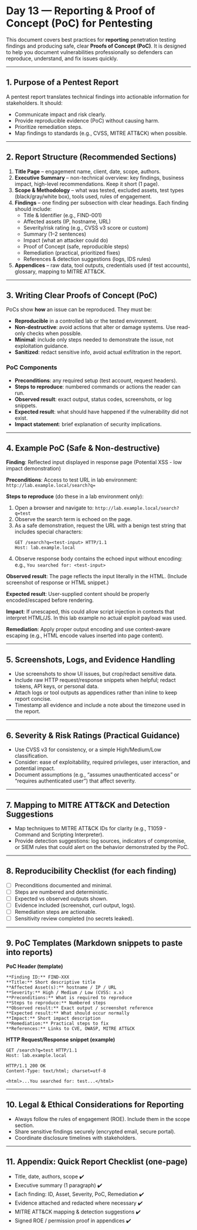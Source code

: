 # Day 13 — Reporting & Proof of Concept (PoC) for Pentesting

This document covers best practices for **reporting** penetration testing findings and producing safe, clear **Proofs of Concept (PoC)**. It is designed to help you document vulnerabilities professionally so defenders can reproduce, understand, and fix issues quickly.

---

## 1. Purpose of a Pentest Report
A pentest report translates technical findings into actionable information for stakeholders. It should:
- Communicate impact and risk clearly.
- Provide reproducible evidence (PoC) without causing harm.
- Prioritize remediation steps.
- Map findings to standards (e.g., CVSS, MITRE ATT&CK) when possible.

---

## 2. Report Structure (Recommended Sections)
1. **Title Page** – engagement name, client, date, scope, authors.  
2. **Executive Summary** – non-technical overview: key findings, business impact, high-level recommendations. Keep it short (1 page).  
3. **Scope & Methodology** – what was tested, excluded assets, test types (black/gray/white box), tools used, rules of engagement.  
4. **Findings** – one finding per subsection with clear headings. Each finding should include:  
   - Title & Identifier (e.g., FIND-001)  
   - Affected assets (IP, hostname, URL)  
   - Severity/risk rating (e.g., CVSS v3 score or custom)  
   - Summary (1–2 sentences)  
   - Impact (what an attacker could do)  
   - Proof of Concept (safe, reproducible steps)  
   - Remediation (practical, prioritized fixes)  
   - References & detection suggestions (logs, IDS rules)  
5. **Appendices** – raw data, tool outputs, credentials used (if test accounts), glossary, mapping to MITRE ATT&CK.

---

## 3. Writing Clear Proofs of Concept (PoC)
PoCs show **how** an issue can be reproduced. They must be:
- **Reproducible** in a controlled lab or the tested environment.  
- **Non-destructive**: avoid actions that alter or damage systems. Use read-only checks when possible.  
- **Minimal**: include only steps needed to demonstrate the issue, not exploitation guidance.
- **Sanitized**: redact sensitive info, avoid actual exfiltration in the report.

### PoC Components
- **Preconditions**: any required setup (test account, request headers).  
- **Steps to reproduce**: numbered commands or actions the reader can run.  
- **Observed result**: exact output, status codes, screenshots, or log snippets.  
- **Expected result**: what should have happened if the vulnerability did not exist.  
- **Impact statement**: brief explanation of security implications.

---

## 4. Example PoC (Safe & Non-destructive)

**Finding**: Reflected input displayed in response page (Potential XSS - low impact demonstration)

**Preconditions**: Access to test URL in lab environment: `http://lab.example.local/search?q=`

**Steps to reproduce** (do these in a lab environment only):
1. Open a browser and navigate to: `http://lab.example.local/search?q=test`  
2. Observe the search term is echoed on the page.  
3. As a safe demonstration, request the URL with a benign test string that includes special characters:  
   ```
   GET /search?q=<test-input> HTTP/1.1
   Host: lab.example.local
   ```
4. Observe response body contains the echoed input without encoding: e.g., `You searched for: <test-input>`

**Observed result**: The page reflects the input literally in the HTML. (Include screenshot of response or HTML snippet.)

**Expected result**: User-supplied content should be properly encoded/escaped before rendering.

**Impact**: If unescaped, this could allow script injection in contexts that interpret HTML/JS. In this lab example no actual exploit payload was used.

**Remediation**: Apply proper output encoding and use context-aware escaping (e.g., HTML encode values inserted into page content).

---

## 5. Screenshots, Logs, and Evidence Handling
- Use screenshots to show UI issues, but crop/redact sensitive data.  
- Include raw HTTP request/response snippets when helpful; redact tokens, API keys, or personal data.  
- Attach logs or tool outputs as appendices rather than inline to keep report concise.  
- Timestamp all evidence and include a note about the timezone used in the report.

---

## 6. Severity & Risk Ratings (Practical Guidance)
- Use CVSS v3 for consistency, or a simple High/Medium/Low classification.  
- Consider: ease of exploitability, required privileges, user interaction, and potential impact.  
- Document assumptions (e.g., “assumes unauthenticated access” or “requires authenticated user”) that affect severity.

---

## 7. Mapping to MITRE ATT&CK and Detection Suggestions
- Map techniques to MITRE ATT&CK IDs for clarity (e.g., T1059 - Command and Scripting Interpreter).  
- Provide detection suggestions: log sources, indicators of compromise, or SIEM rules that could alert on the behavior demonstrated by the PoC.

---

## 8. Reproducibility Checklist (for each finding)
- [ ] Preconditions documented and minimal.  
- [ ] Steps are numbered and deterministic.  
- [ ] Expected vs observed outputs shown.  
- [ ] Evidence included (screenshot, curl output, logs).  
- [ ] Remediation steps are actionable.  
- [ ] Sensitivity review completed (no secrets leaked).

---

## 9. PoC Templates (Markdown snippets to paste into reports)

**PoC Header (template)**
```
**Finding ID:** FIND-XXX
**Title:** Short descriptive title
**Affected Asset(s):** hostname / IP / URL
**Severity:** High / Medium / Low (CVSS: x.x)
**Preconditions:** What is required to reproduce
**Steps to reproduce:** Numbered steps
**Observed result:** Exact output / screenshot reference
**Expected result:** What should occur normally
**Impact:** Short impact description
**Remediation:** Practical steps to fix
**References:** Links to CVE, OWASP, MITRE ATT&CK
```

**HTTP Request/Response snippet (example)**
```
GET /search?q=test HTTP/1.1
Host: lab.example.local

HTTP/1.1 200 OK
Content-Type: text/html; charset=utf-8

<html>...You searched for: test...</html>
```

---

## 10. Legal & Ethical Considerations for Reporting
- Always follow the rules of engagement (ROE). Include them in the scope section.  
- Share sensitive findings securely (encrypted email, secure portal).  
- Coordinate disclosure timelines with stakeholders.

---

## 11. Appendix: Quick Report Checklist (one-page)
- Title, date, authors, scope ✔️  
- Executive summary (1 paragraph) ✔️  
- Each finding: ID, Asset, Severity, PoC, Remediation ✔️  
- Evidence attached and redacted where necessary ✔️  
- MITRE ATT&CK mapping & detection suggestions ✔️  
- Signed ROE / permission proof in appendices ✔️

